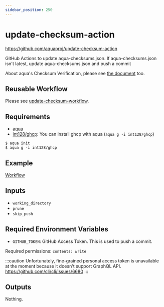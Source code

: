 ```yaml
---
sidebar_position: 250
---
```


# update-checksum-action

https://github.com/aquaproj/update-checksum-action

GitHub Actions to update aqua-checksums.json. If aqua-checksums.json isn't latest, update aqua-checksums.json and push a commit

About aqua's Checksum Verification, please see [the document](/docs/reference/security/checksum) too.

## Reusable Workflow

Please see [update-checksum-workflow](https://github.com/aquaproj/update-checksum-workflow).

## Requirements

- [aqua](https://aquaproj.github.io/)
- [int128/ghcp](https://github.com/int128/ghcp): You can install ghcp with aqua (`aqua g -i int128/ghcp`)

```console
$ aqua init
$ aqua g -i int128/ghcp
```

## Example

[Workflow](https://github.com/aquaproj/example-update-checksum/blob/main/.github/workflows/test.yaml)

## Inputs

- `working_directory`
- `prune`
- `skip_push`

## Required Environment Variables

- `GITHUB_TOKEN`: GitHub Access Token. This is used to push a commit.

Required permissions: `contents: write`

:::caution
Unfortunately, fine-grained personal access token is unavailable at the moment because it doesn't support GraphQL API.
https://github.com/cli/cli/issues/6680
:::

## Outputs

Nothing.
